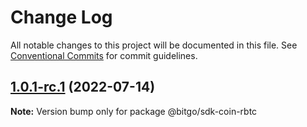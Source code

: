 # Change Log

All notable changes to this project will be documented in this file.
See [Conventional Commits](https://conventionalcommits.org) for commit guidelines.

## [1.0.1-rc.1](https://github.com/BitGo/BitGoJS/compare/@bitgo/sdk-coin-rbtc@1.0.1-rc.0...@bitgo/sdk-coin-rbtc@1.0.1-rc.1) (2022-07-14)

**Note:** Version bump only for package @bitgo/sdk-coin-rbtc

